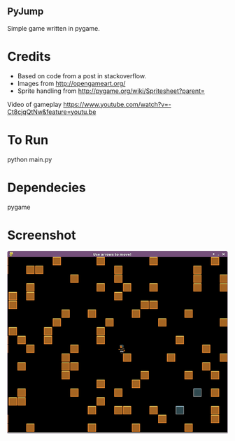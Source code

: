 ## **PyJump**
Simple game written in pygame. 

# Credits #
+ Based on code from a post in stackoverflow. 
+ Images from http://opengameart.org/
+ Sprite handling from http://pygame.org/wiki/Spritesheet?parent=

Video of gameplay
https://www.youtube.com/watch?v=-Ct8cjqQtNw&feature=youtu.be

#  To Run
python main.py

# Dependecies
pygame

# Screenshot

![alt tag](https://raw.githubusercontent.com/soynerdito/PyJump/master/documentation/screen_capture.png)

